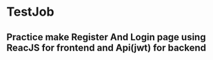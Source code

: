 # TestJob
## Practice make Register And Login page using ReacJS for frontend and Api(jwt) for backend
